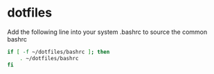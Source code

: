 # dotfiles

Add the following line into your system .bashrc to source the common bashrc
```bash
if [ -f ~/dotfiles/bashrc ]; then
    . ~/dotfiles/bashrc
fi
```
